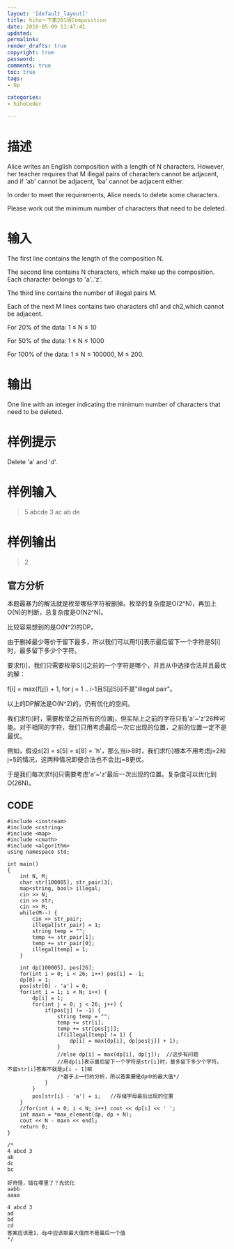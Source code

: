 ```yaml
---
layout: '[default_layout]'   
title: hiho一下第201周Composition         
date: 2018-05-09 11:47:41  
updated: 
permalink: 
render_drafts: true
copyright: true
password: 
comments: true
toc: true                  
tags:                        
- Dp

categories:                  
- hihoCoder

---
```

# 描述
Alice writes an English composition with a length of N characters. However, her teacher requires that M illegal pairs of characters cannot be adjacent, and if 'ab' cannot be adjacent, 'ba' cannot be adjacent either.

In order to meet the requirements, Alice needs to delete some characters.

Please work out the minimum number of characters that need to be deleted.
<!--more-->
# 输入
The first line contains the length of the composition N.

The second line contains N characters, which make up the composition. Each character belongs to 'a'..'z'.

The third line contains the number of illegal pairs M.

Each of the next M lines contains two characters ch1 and ch2,which cannot be adjacent.  

For 20% of the data: 1 ≤ N ≤ 10

For 50% of the data: 1 ≤ N ≤ 1000  

For 100% of the data: 1 ≤ N ≤ 100000, M ≤ 200.

# 输出
One line with an integer indicating the minimum number of characters that need to be deleted.

# 样例提示
Delete 'a' and 'd'.

# 样例输入
>5
abcde
3
ac
ab
de

# 样例输出
> 2

## 官方分析
本题最暴力的解法就是枚举哪些字符被删掉。枚举的复杂度是O(2^N)，再加上O(N)的判断，总复杂度是O(N2^N)。

比较容易想到的是O(N^2)的DP。

由于删掉最少等价于留下最多，所以我们可以用f[i]表示最后留下一个字符是S[i]时，最多留下多少个字符。

要求f[i]，我们只需要枚举S[i]之前的一个字符是哪个，并且从中选择合法并且最优的解：

f[i] = max{f[j]} + 1, for j = 1 .. i-1且S[j]S[i]不是"illegal pair"。

以上的DP解法是O(N^2)的，仍有优化的空间。

我们求f[i]时，需要枚举之前所有的位置j，但实际上之前的字符只有'a'~'z'26种可能。对于相同的字符，我们只用考虑最后一次它出现的位置，之前的位置一定不是最优。

例如，假设s[2] = s[5] = s[8] = 'h'，那么当i>8时，我们求f[i]根本不用考虑j=2和j=5的情况，这两种情况即便合法也不会比j=8更优。

于是我们每次求f[i]只需要考虑'a'~'z'最后一次出现的位置。复杂度可以优化到O(26N)。

## CODE
```
#include <iostream>
#include <cstring>
#include <map>
#include <cmath>
#include <algorithm>
using namespace std;

int main()
{
    int N, M;
    char str[100005], str_pair[3];
    map<string, bool> illegal;
    cin >> N;
    cin >> str;
    cin >> M;
    while(M--) {
        cin >> str_pair;
        illegal[str_pair] = 1;
        string temp = "";
        temp += str_pair[1];
        temp += str_pair[0];
        illegal[temp] = 1;
    }

    int dp[100005], pos[26];
    for(int i = 0; i < 26; i++) pos[i] = -1;
    dp[0] = 1;
    pos[str[0] - 'a'] = 0;
    for(int i = 1; i < N; i++) {
        dp[i] = 1;
        for(int j = 0; j < 26; j++) {
            if(pos[j] != -1) {
                string temp = "";
                temp += str[i];
                temp += str[pos[j]];
                if(illegal[temp] != 1) {
                    dp[i] = max(dp[i], dp[pos[j]] + 1);
                }
                //else dp[i] = max(dp[i], dp[j]);  //这步有问题
                //用dp[i]表示最后留下一个字符是str[i]时，最多留下多少个字符。不留str[i]答案不就是p[i - 1]嘛
                /*基于上一行的分析，所以答案要是dp中的最大值*/
            }
        }
        pos[str[i] - 'a'] = i;   //存储字母最后出现的位置
    }
    //for(int i = 0; i < N; i++) cout << dp[i] << ' ';
    int maxn = *max_element(dp, dp + N);
    cout << N - maxn << endl;
    return 0;
}

/*
4 abcd 3
ab
dc
bc

好奇怪，错在哪里了？先优化
aabb
aaaa

4 abcd 3
ad
bd
cd
答案应该是1，dp中应该取最大值而不是最后一个值
*/
```




